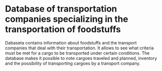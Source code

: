 # Database of transportation companies specializing in the transportation of foodstuffs

Dabaseta contains information about foodstuffs and the transport companies that deal with their transportation. 
It allows to see what criteria must be met for a cargo to be transported under certain conditions.
The database makes it possible to note cargoes traveled and planned, inventory and the possibility of transporting cargoes by a transport company.
